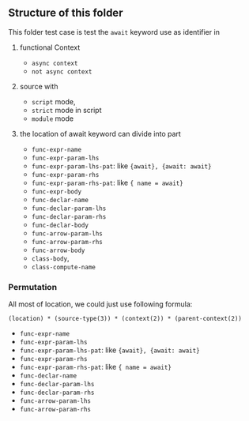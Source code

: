 ## Structure of this folder

This folder test case is test the `await` keyword use as identifier in 
1. functional Context
    - `async context`
    - `not async context`

2. source  with 
    - `script` mode, 
    - `strict` mode in script
    - `module` mode

3. the location of await keyword can divide into  part 
    - `func-expr-name` 
    - `func-expr-param-lhs`
    - `func-expr-param-lhs-pat`: like `{await}, {await: await}`
    - `func-expr-param-rhs`
    - `func-expr-param-rhs-pat`: like `{ name = await}`
    - `func-expr-body`
    - `func-declar-name` 
    - `func-declar-param-lhs`
    - `func-declar-param-rhs`
    - `func-declar-body`
    - `func-arrow-param-lhs` 
    - `func-arrow-param-rhs` 
    - `func-arrow-body`
    - `class-body`,
    - `class-compute-name`

### Permutation
All most of location, we could just use following formula:
```
(location) * (source-type(3)) * (context(2)) * (parent-context(2)) 
```
- `func-expr-name` 
- `func-expr-param-lhs`
- `func-expr-param-lhs-pat`: like `{await}, {await: await}`
- `func-expr-param-rhs`
- `func-expr-param-rhs-pat`: like `{ name = await}`
- `func-declar-name` 
- `func-declar-param-lhs`
- `func-declar-param-rhs`
- `func-arrow-param-lhs` 
- `func-arrow-param-rhs` 
